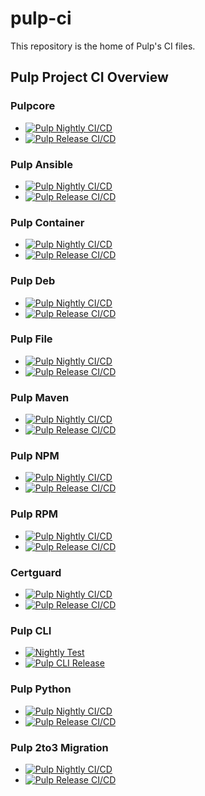 pulp-ci
=======

This repository is the home of Pulp's CI files.


## Pulp Project CI Overview

### Pulpcore

* [![Pulp Nightly CI/CD](https://github.com/pulp/pulpcore/actions/workflows/nightly.yml/badge.svg)](https://github.com/pulp/pulpcore/actions/workflows/nightly.yml)
* [![Pulp Release CI/CD](https://github.com/pulp/pulpcore/actions/workflows/release.yml/badge.svg)](https://github.com/pulp/pulpcore/actions/workflows/release.yml)

### Pulp Ansible

* [![Pulp Nightly CI/CD](https://github.com/pulp/pulp_ansible/actions/workflows/nightly.yml/badge.svg)](https://github.com/pulp/pulp_ansible/actions/workflows/nightly.yml)
* [![Pulp Release CI/CD](https://github.com/pulp/pulp_ansible/actions/workflows/release.yml/badge.svg)](https://github.com/pulp/pulp_ansible/actions/workflows/release.yml)

### Pulp Container

* [![Pulp Nightly CI/CD](https://github.com/pulp/pulp_container/actions/workflows/nightly.yml/badge.svg)](https://github.com/pulp/pulp_container/actions/workflows/nightly.yml)
* [![Pulp Release CI/CD](https://github.com/pulp/pulp_container/actions/workflows/release.yml/badge.svg)](https://github.com/pulp/pulp_container/actions/workflows/release.yml)

### Pulp Deb

* [![Pulp Nightly CI/CD](https://github.com/pulp/pulp_deb/actions/workflows/nightly.yml/badge.svg)](https://github.com/pulp/pulp_deb/actions/workflows/nightly.yml)
* [![Pulp Release CI/CD](https://github.com/pulp/pulp_deb/actions/workflows/release.yml/badge.svg)](https://github.com/pulp/pulp_deb/actions/workflows/release.yml)

### Pulp File

* [![Pulp Nightly CI/CD](https://github.com/pulp/pulp_file/actions/workflows/nightly.yml/badge.svg)](https://github.com/pulp/pulp_file/actions/workflows/nightly.yml)
* [![Pulp Release CI/CD](https://github.com/pulp/pulp_file/actions/workflows/release.yml/badge.svg)](https://github.com/pulp/pulp_file/actions/workflows/release.yml)

### Pulp Maven

* [![Pulp Nightly CI/CD](https://github.com/pulp/pulp_maven/actions/workflows/nightly.yml/badge.svg)](https://github.com/pulp/pulp_maven/actions/workflows/nightly.yml)
* [![Pulp Release CI/CD](https://github.com/pulp/pulp_maven/actions/workflows/release.yml/badge.svg)](https://github.com/pulp/pulp_maven/actions/workflows/release.yml)

### Pulp NPM

* [![Pulp Nightly CI/CD](https://github.com/pulp/pulp_npm/actions/workflows/nightly.yml/badge.svg)](https://github.com/pulp/pulp_npm/actions/workflows/nightly.yml)
* [![Pulp Release CI/CD](https://github.com/pulp/pulp_npm/actions/workflows/release.yml/badge.svg)](https://github.com/pulp/pulp_npm/actions/workflows/release.yml)

### Pulp RPM

* [![Pulp Nightly CI/CD](https://github.com/pulp/pulp_rpm/actions/workflows/nightly.yml/badge.svg)](https://github.com/pulp/pulp_rpm/actions/workflows/nightly.yml)
* [![Pulp Release CI/CD](https://github.com/pulp/pulp_rpm/actions/workflows/release.yml/badge.svg)](https://github.com/pulp/pulp_rpm/actions/workflows/release.yml)

### Certguard

* [![Pulp Nightly CI/CD](https://github.com/pulp/pulp-certguard/actions/workflows/nightly.yml/badge.svg)](https://github.com/pulp/pulp-certguard/actions/workflows/nightly.yml)
* [![Pulp Release CI/CD](https://github.com/pulp/pulp-certguard/actions/workflows/release.yml/badge.svg)](https://github.com/pulp/pulp-certguard/actions/workflows/release.yml)

### Pulp CLI

* [![Nightly Test](https://github.com/pulp/pulp-cli/actions/workflows/nightly.yml/badge.svg)](https://github.com/pulp/pulp-cli/actions/workflows/nightly.yml)
* [![Pulp CLI Release](https://github.com/pulp/pulp-cli/actions/workflows/release.yml/badge.svg)](https://github.com/pulp/pulp-cli/actions/workflows/release.yml)

### Pulp Python

* [![Pulp Nightly CI/CD](https://github.com/pulp/pulp_python/actions/workflows/nightly.yml/badge.svg)](https://github.com/pulp/pulp_python/actions/workflows/nightly.yml)
* [![Pulp Release CI/CD](https://github.com/pulp/pulp_python/actions/workflows/release.yml/badge.svg)](https://github.com/pulp/pulp_python/actions/workflows/release.yml)

### Pulp 2to3 Migration

* [![Pulp Nightly CI/CD](https://github.com/pulp/pulp-2to3-migration/actions/workflows/nightly.yml/badge.svg)](https://github.com/pulp/pulp-2to3-migration/actions/workflows/nightly.yml)
* [![Pulp Release CI/CD](https://github.com/pulp/pulp-2to3-migration/actions/workflows/release.yml/badge.svg)](https://github.com/pulp/pulp-2to3-migration/actions/workflows/release.yml)
